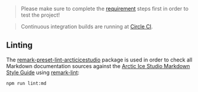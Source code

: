 > Please make sure to complete the [requirement][requirements] steps first in order to test the project!

> Continuous integration builds are running at [Circle CI][ci-circle].

## Linting

The [remark-preset-lint-arcticicestudio][remark-preset-lint-arcticicestudio-ghdocs] package is used in order to check all Markdown documentation sources against the [Arctic Ice Studio Markdown Style Guide][styleguide-markdown-ghdocs] using [remark-lint][remark-lint-gh]:

```sh
npm run lint:md
```

[ci-circle]: https://circleci.com/gh/arcticicestudio/styleguide-javascript
[remark-lint-gh]: https://github.com/remarkjs/remark-lint
[remark-preset-lint-arcticicestudio-ghdocs]: https://arcticicestudio.github.io/remark-preset-lint-arcticicestudio
[requirements]: requirements.md
[styleguide-markdown-ghdocs]: https://arcticicestudio.github.io/styleguide-markdown
